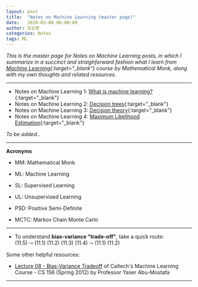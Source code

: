```yaml
---
layout: post
title:  "Notes on Machine Learning (master page)"
date:   2018-03-08 00:00:00
author: 장승환
categories: Notes
tags: ML
---
```


*This is the master page for Notes on Machine Learning posts, in which I summarize in a succinct and straighforward fashion what I learn from [Machine Learning](https://www.youtube.com/watch?v=yDLKJtOVx5c&list=PLD0F06AA0D2E8FFBA){:target="_blank"} course by Mathematical Monk, along with my own thoughts and related resources.*

---


* Notes on Machine Learning 1: [What is machine learning?](https://cveai.github.io/notes/2018/03/08/mm-ml-1.html){:target="_blank"}  
* Notes on Machine Learning 2: [Decision trees](https://cveai.github.io/notes/2018/03/16/mm-ml-2.html){:target="_blank"}  
* Notes on Machine Learning 3: [Decision theory](https://cveai.github.io/notes/2018/03/27/mm-ml-3.html){:target="_blank"}  
* Notes on Machine Learning 4: [Maximum Likelihood Estimation](https://cveai.github.io/notes/2018/04/03/mm-ml-4.html){:target="_blank"} 


*To be added..*

---

**Acronyms**
* MM: Mathematical Monk
* ML: Machine Learning
* SL: Supervised Learning
* UL: Unsupervised Learning

* PSD: Positive Semi-Definite

* MCTC: Markov Chain Monte Carlo

---

* To understand **bias-variance "trade-off"**, take a quick route:  
(11.5) $\leadsto$ (11.1) (11.2) (11.3) (11.4) $\leadsto$ (11.1) (11.2) 

Some other helpful resources:
* [Lecture 08 - Bias-Variance Tradeoff](https://youtu.be/zrEyxfl2-a8) of Caltech's Machine Learning Course - CS 156 (Spring 2012) by Professor Yaser Abu-Mostafa

---



